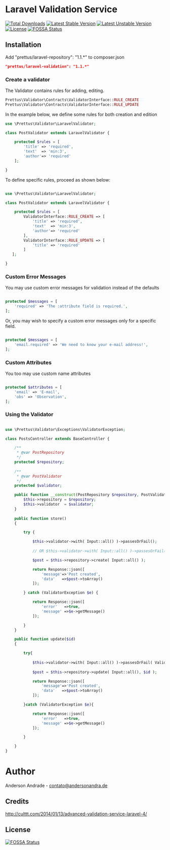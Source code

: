 # Laravel Validation Service

[![Total Downloads](https://poser.pugx.org/prettus/laravel-validation/downloads.svg)](https://packagist.org/packages/prettus/laravel-validation)
[![Latest Stable Version](https://poser.pugx.org/prettus/laravel-validation/v/stable.svg)](https://packagist.org/packages/prettus/laravel-validation)
[![Latest Unstable Version](https://poser.pugx.org/prettus/laravel-validation/v/unstable.svg)](https://packagist.org/packages/prettus/laravel-validation)
[![License](https://poser.pugx.org/prettus/laravel-validation/license.svg)](https://packagist.org/packages/prettus/laravel-validation)
[![FOSSA Status](https://app.fossa.io/api/projects/git%2Bgithub.com%2Fzeroibc%2Flaravel-validator.svg?type=shield)](https://app.fossa.io/projects/git%2Bgithub.com%2Fzeroibc%2Flaravel-validator?ref=badge_shield)

## Installation

Add "prettus/laravel-repository": "1.1.*" to composer.json
 
```json
"prettus/laravel-validation": "1.1.*"
```
    
### Create a validator

The Validator contains rules for adding, editing.

```php
Prettus\Validator\Contracts\ValidatorInterface::RULE_CREATE
Prettus\Validator\Contracts\ValidatorInterface::RULE_UPDATE
```
    
In the example below, we define some rules for both creation and edition

```php
use \Prettus\Validator\LaravelValidator;

class PostValidator extends LaravelValidator {

    protected $rules = [
        'title' => 'required',
        'text'  => 'min:3',
        'author'=> 'required'
    ];

}

```

To define specific rules, proceed as shown below:

```php

use \Prettus\Validator\LaravelValidator;

class PostValidator extends LaravelValidator {

    protected $rules = [
        ValidatorInterface::RULE_CREATE => [
            'title' => 'required',
            'text'  => 'min:3',
            'author'=> 'required'
        ],
        ValidatorInterface::RULE_UPDATE => [
            'title' => 'required'
        ]
   ];

}

```

### Custom Error Messages

You may use custom error messages for validation instead of the defaults

```php

protected $messages = [
    'required' => 'The :attribute field is required.',
];

```

Or, you may wish to specify a custom error messages only for a specific field.

```php

protected $messages = [
    'email.required' => 'We need to know your e-mail address!',
];

```

### Custom Attributes

You too may use custom name attributes

```php

protected $attributes = [
    'email' => 'E-mail',
    'obs' => 'Observation',
];

```

### Using the Validator

```php

use \Prettus\Validator\Exceptions\ValidatorException;

class PostsController extends BaseController {

    /**
     * @var PostRepository
     */
    protected $repository;
    
    /**
     * @var PostValidator
     */
    protected $validator;

    public function __construct(PostRepository $repository, PostValidator $validator){
        $this->repository = $repository;
        $this->validator  = $validator;
    }
   
    public function store()
    {

        try {

            $this->validator->with( Input::all() )->passesOrFail();
            
            // OR $this->validator->with( Input::all() )->passesOrFail( ValidatorInterface::RULE_CREATE );

            $post = $this->repository->create( Input::all() );

            return Response::json([
                'message'=>'Post created',
                'data'   =>$post->toArray()
            ]);

        } catch (ValidatorException $e) {

            return Response::json([
                'error'   =>true,
                'message' =>$e->getMessage()
            ]);

        }
    }

    public function update($id)
    {

        try{
            
            $this->validator->with( Input::all() )->passesOrFail( ValidatorInterface::RULE_UPDATE );
            
            $post = $this->repository->update( Input::all(), $id );

            return Response::json([
                'message'=>'Post created',
                'data'   =>$post->toArray()
            ]);

        }catch (ValidatorException $e){

            return Response::json([
                'error'   =>true,
                'message' =>$e->getMessage()
            ]);

        }

    }
}
```

# Author

Anderson Andrade - <contato@andersonandra.de>

## Credits

http://culttt.com/2014/01/13/advanced-validation-service-laravel-4/


## License
[![FOSSA Status](https://app.fossa.io/api/projects/git%2Bgithub.com%2Fzeroibc%2Flaravel-validator.svg?type=large)](https://app.fossa.io/projects/git%2Bgithub.com%2Fzeroibc%2Flaravel-validator?ref=badge_large)
